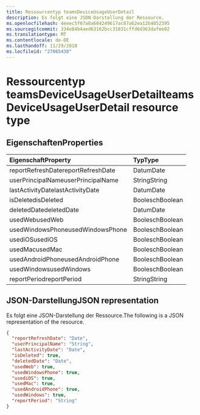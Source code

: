 ```yaml
---
title: Ressourcentyp teamsDeviceUsageUserDetail
description: Es folgt eine JSON-Darstellung der Ressource.
ms.openlocfilehash: 4eeec5f07a0a604249617ac87a62ea12b4052395
ms.sourcegitcommit: 334e84b4aed63162bcc31831cffd6d363dafee02
ms.translationtype: MT
ms.contentlocale: de-DE
ms.lasthandoff: 11/29/2018
ms.locfileid: "27065430"
---
```

# <a name="teamsdeviceusageuserdetail-resource-type"></a><span data-ttu-id="f9054-103">Ressourcentyp teamsDeviceUsageUserDetail</span><span class="sxs-lookup"><span data-stu-id="f9054-103">teamsDeviceUsageUserDetail resource type</span></span>

## <a name="properties"></a><span data-ttu-id="f9054-104">Eigenschaften</span><span class="sxs-lookup"><span data-stu-id="f9054-104">Properties</span></span>

| <span data-ttu-id="f9054-105">Eigenschaft</span><span class="sxs-lookup"><span data-stu-id="f9054-105">Property</span></span>          | <span data-ttu-id="f9054-106">Typ</span><span class="sxs-lookup"><span data-stu-id="f9054-106">Type</span></span>    |
| :---------------- | :------ |
| <span data-ttu-id="f9054-107">reportRefreshDate</span><span class="sxs-lookup"><span data-stu-id="f9054-107">reportRefreshDate</span></span> | <span data-ttu-id="f9054-108">Datum</span><span class="sxs-lookup"><span data-stu-id="f9054-108">Date</span></span>    |
| <span data-ttu-id="f9054-109">userPrincipalName</span><span class="sxs-lookup"><span data-stu-id="f9054-109">userPrincipalName</span></span> | <span data-ttu-id="f9054-110">String</span><span class="sxs-lookup"><span data-stu-id="f9054-110">String</span></span>  |
| <span data-ttu-id="f9054-111">lastActivityDate</span><span class="sxs-lookup"><span data-stu-id="f9054-111">lastActivityDate</span></span>  | <span data-ttu-id="f9054-112">Datum</span><span class="sxs-lookup"><span data-stu-id="f9054-112">Date</span></span>    |
| <span data-ttu-id="f9054-113">isDeleted</span><span class="sxs-lookup"><span data-stu-id="f9054-113">isDeleted</span></span>         | <span data-ttu-id="f9054-114">Boolesch</span><span class="sxs-lookup"><span data-stu-id="f9054-114">Boolean</span></span> |
| <span data-ttu-id="f9054-115">deletedDate</span><span class="sxs-lookup"><span data-stu-id="f9054-115">deletedDate</span></span>       | <span data-ttu-id="f9054-116">Datum</span><span class="sxs-lookup"><span data-stu-id="f9054-116">Date</span></span>    |
| <span data-ttu-id="f9054-117">usedWeb</span><span class="sxs-lookup"><span data-stu-id="f9054-117">usedWeb</span></span>           | <span data-ttu-id="f9054-118">Boolesch</span><span class="sxs-lookup"><span data-stu-id="f9054-118">Boolean</span></span> |
| <span data-ttu-id="f9054-119">usedWindowsPhone</span><span class="sxs-lookup"><span data-stu-id="f9054-119">usedWindowsPhone</span></span>  | <span data-ttu-id="f9054-120">Boolesch</span><span class="sxs-lookup"><span data-stu-id="f9054-120">Boolean</span></span> |
| <span data-ttu-id="f9054-121">usediOS</span><span class="sxs-lookup"><span data-stu-id="f9054-121">usediOS</span></span>           | <span data-ttu-id="f9054-122">Boolesch</span><span class="sxs-lookup"><span data-stu-id="f9054-122">Boolean</span></span> |
| <span data-ttu-id="f9054-123">usedMac</span><span class="sxs-lookup"><span data-stu-id="f9054-123">usedMac</span></span>           | <span data-ttu-id="f9054-124">Boolesch</span><span class="sxs-lookup"><span data-stu-id="f9054-124">Boolean</span></span> |
| <span data-ttu-id="f9054-125">usedAndroidPhone</span><span class="sxs-lookup"><span data-stu-id="f9054-125">usedAndroidPhone</span></span>  | <span data-ttu-id="f9054-126">Boolesch</span><span class="sxs-lookup"><span data-stu-id="f9054-126">Boolean</span></span> |
| <span data-ttu-id="f9054-127">usedWindows</span><span class="sxs-lookup"><span data-stu-id="f9054-127">usedWindows</span></span>       | <span data-ttu-id="f9054-128">Boolesch</span><span class="sxs-lookup"><span data-stu-id="f9054-128">Boolean</span></span> |
| <span data-ttu-id="f9054-129">reportPeriod</span><span class="sxs-lookup"><span data-stu-id="f9054-129">reportPeriod</span></span>      | <span data-ttu-id="f9054-130">String</span><span class="sxs-lookup"><span data-stu-id="f9054-130">String</span></span>  |

## <a name="json-representation"></a><span data-ttu-id="f9054-131">JSON-Darstellung</span><span class="sxs-lookup"><span data-stu-id="f9054-131">JSON representation</span></span>

<span data-ttu-id="f9054-132">Es folgt eine JSON-Darstellung der Ressource.</span><span class="sxs-lookup"><span data-stu-id="f9054-132">The following is a JSON representation of the resource.</span></span>

<!-- {
  "blockType": "resource",
  "@odata.type": "microsoft.graph.teamsDeviceUsageUserDetail"
} -->

```json
{
  "reportRefreshDate": "Date", 
  "userPrincipalName": "String", 
  "lastActivityDate": "Date", 
  "isDeleted": true, 
  "deletedDate": "Date", 
  "usedWeb": true, 
  "usedWindowsPhone": true, 
  "usediOS": true, 
  "usedMac": true, 
  "usedAndroidPhone": true, 
  "usedWindows": true, 
  "reportPeriod": "String"
}
```
